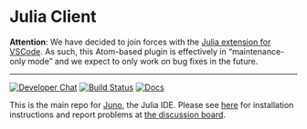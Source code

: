 # Julia Client


**Attention**: We have decided to join forces with the [Julia extension for VSCode](https://github.com/julia-vscode/julia-vscode). As such, this Atom-based plugin is effectively in “maintenance-only mode” and we expect to only work on bug fixes in the future.

----

[![Developer Chat](https://badges.gitter.im/Join%20Chat.svg)](https://gitter.im/JunoLab/Juno) [![Build Status](https://travis-ci.org/JunoLab/atom-julia-client.svg?branch=master)](https://travis-ci.org/JunoLab/atom-julia-client) [![Docs](https://img.shields.io/badge/docs-latest-blue.svg)](https://JunoLab.github.io/JunoDocs.jl/latest)

This is the main repo for [Juno](http://junolab.org), the Julia IDE. Please see [here](http://docs.junolab.org/latest/man/installation) for installation instructions and report problems at [the discussion board](http://discourse.julialang.org/).
